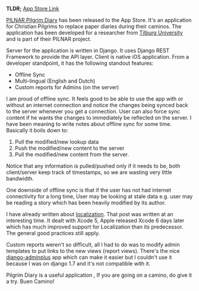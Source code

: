 <!--
.. title: Released on the App Store: PILNAR Pilgrim Diary
.. slug: released-on-the-app-store-pilnar-pilgrim-diary
.. date: 2014-07-17 11:17:45 UTC+05:00
.. tags: App Store, iOS, Releases
.. link:
.. description:
.. type: text
-->

**TLDR;** [App Store Link](https://itunes.apple.com/us/app/pilnar-pilgrim-diary/id897587238?mt=8)

[PILNAR Pilgrim Diary](https://itunes.apple.com/us/app/pilnar-pilgrim-diary/id897587238?mt=8) has been released to the App Store. It's an application for Christian Pilgrims to replace paper diaries during their caminos. The application has been developed for a researcher from [Tilburg University](http://www.tilburguniversity.edu/) and is part of their PILNAR project.

Server for the application is written in Django. It uses Django REST Framework to provide the API layer. Client is native iOS application. From a developer standpoint, it has the following standout features:

- Offline Sync
- Multi-lingual (English and Dutch)
- Custom reports for Admins (on the server)


I am proud of offline sync. It feels good to be able to use the app with or without an internet connection and notice the changes being synced back to the server whenever you get a connection. User can also force sync content if he wants the changes to immediately be reflected on the server. I have been meaning to write notes about offline sync for some time. Basically it boils down to:

1. Pull the modified/new lookup data
2. Push the modified/new content to the server
3. Pull the modified/new content from the server.

Notice that any information is pulled/pushed only if it needs to be, both client/server keep track of timestamps, so we are wasting very little bandwidth.

One downside of offline sync is that if the user has not had internet connectivity for a long time, User may be looking at stale data e.g. user may be reading a story which has been heavily modified by its author.

I have already written about [localization](localization-notes.html). That post was written at an interesting time. It dealt with Xcode 5, Apple released Xcode 6 days later which has much improved support for Localization than its predecessor. The general good practices still apply.

Custom reports weren't so difficult, all I had to do was to modify admin templates to put links to the new views (report views). There's the nice [django-adminplus](https://github.com/jsocol/django-adminplus) app which can make it easier but I couldn't use it because I was on django 1.7 and it's not compatible with it.

Pilgrim Diary is a useful application , If you are going on a camino, do give it a try. Buen Camino!
